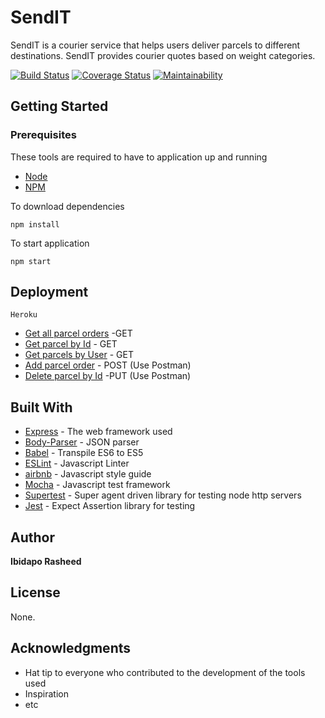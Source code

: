 # SendIT
SendIT is a courier service that helps users deliver parcels to different destinations. SendIT provides courier quotes based on weight categories.

[![Build Status](https://travis-ci.com/Ibidapo/send-it.svg?branch=api-v1)](https://travis-ci.com/Ibidapo/send-it)
[![Coverage Status](https://coveralls.io/repos/github/Ibidapo/send-it/badge.svg?branch=api-v1)](https://coveralls.io/github/Ibidapo/send-it?branch=api-v1)
[![Maintainability](https://api.codeclimate.com/v1/badges/9d353faef4c2e5fe9f6a/maintainability)](https://codeclimate.com/github/Ibidapo/send-it/maintainability)

## Getting Started

### Prerequisites

These tools are required to have to application up and running

* [Node](https://nodejs.org/en/)
* [NPM](https://www.npmjs.com/)

To download dependencies 

```
npm install 
```

To start application

```
npm start
```

## Deployment

```
Heroku
```

* [Get all parcel orders](https://travissend-it.herokuapp.com/api/v1/parcels) -GET
* [Get parcel by Id](https://travissend-it.herokuapp.com/api/v1/parcels/100001) - GET
* [Get parcels by User](https://travissend-it.herokuapp.com/api/v1/users/900001/parcels) - GET
* [Add parcel order](https://travissend-it.herokuapp.com/api/v1/parcels) - POST (Use Postman)
* [Delete parcel by Id](https://travissend-it.herokuapp.com/api/v1/parcels/100001/cancel) -PUT (Use Postman)


## Built With

* [Express](https://expressjs.com/) - The web framework used
* [Body-Parser](https://www.npmjs.com/package/body-parser) - JSON parser
* [Babel](https://babeljs.io/docs/en/learn/) - Transpile ES6 to ES5
* [ESLint](https://eslint.org) - Javascript Linter
* [airbnb](https://github.com/airbnb/javascript) - Javascript style guide
* [Mocha](http://mochajs.org) - Javascript test framework
* [Supertest](https://github.com/visionmedia/supertest) - Super agent driven library for testing node http servers
* [Jest](https://jestjs.io/) - Expect Assertion library for testing

## Author

**Ibidapo Rasheed** 

## License

None.

## Acknowledgments

* Hat tip to everyone who contributed to the development of the tools used
* Inspiration
* etc

